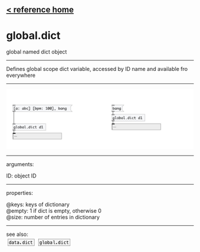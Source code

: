 [< reference home](index.html)
---

# global.dict


global named dict object

---

Defines global scope dict variable, accessed by ID name and available fro
            everywhere
<br>


---


![example](examples/global.dict-example.jpg)

---
arguments:

ID: object ID<br>

---
properties:

@keys: keys of dictionary<br>
@empty: 1 if dict is
            empty, otherwise 0<br>
@size: number of
            entries in dictionary<br>

---
see also:<br>
[![data.dict](img/object_data.dict.png)](data.dict.html)
[![global.dict](img/object_global.dict.png)](global.dict.html)
